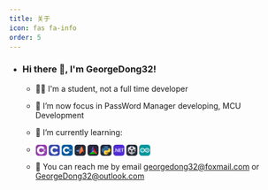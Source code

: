 ```yaml
---
title: 关于
icon: fas fa-info
order: 5
---
```

- ### Hi there 👋, I'm GeorgeDong32!

  - 🧑‍🎓 I'm a student, not a full time developer
  
  - 👀 I’m now focus in PassWord Manager developing, MCU Development
  
  - 📖 I’m currently learning:
  - <img height="20" src="../assets/page_res/About/icons.svg" align="left">
  
  - 💬 You can reach me by email georgedong32@foxmail.com or GeorgeDong32@outlook.com

